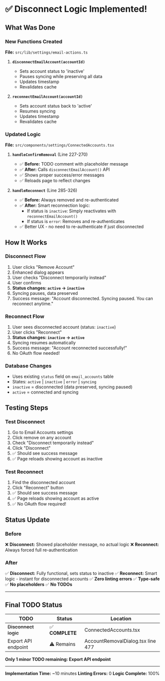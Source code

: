 # ✅ Disconnect Logic Implemented!

## What Was Done

### New Functions Created

**File:** `src/lib/settings/email-actions.ts`

1. **`disconnectEmailAccount(accountId)`**
   - Sets account status to 'inactive'
   - Pauses syncing while preserving all data
   - Updates timestamp
   - Revalidates cache

2. **`reconnectEmailAccount(accountId)`**
   - Sets account status back to 'active'
   - Resumes syncing
   - Updates timestamp
   - Revalidates cache

### Updated Logic

**File:** `src/components/settings/ConnectedAccounts.tsx`

1. **`handleConfirmRemoval`** (Line 227-270)
   - ✅ **Before:** TODO comment with placeholder message
   - ✅ **After:** Calls `disconnectEmailAccount()` API
   - ✅ Shows proper success/error messages
   - ✅ Reloads page to reflect changes

2. **`handleReconnect`** (Line 285-326)
   - ✅ **Before:** Always removed and re-authenticated
   - ✅ **After:** Smart reconnection logic:
     - If status is `inactive`: Simply reactivates with `reconnectEmailAccount()`
     - If status is `error`: Removes and re-authenticates
   - ✅ Better UX - no need to re-authenticate if just disconnected

## How It Works

### Disconnect Flow

1. User clicks "Remove Account"
2. Enhanced dialog appears
3. User checks "Disconnect temporarily instead"
4. User confirms
5. **Status changes: `active` → `inactive`**
6. Syncing pauses, data preserved
7. Success message: "Account disconnected. Syncing paused. You can reconnect anytime."

### Reconnect Flow

1. User sees disconnected account (status: `inactive`)
2. User clicks "Reconnect"
3. **Status changes: `inactive` → `active`**
4. Syncing resumes automatically
5. Success message: "Account reconnected successfully!"
6. No OAuth flow needed!

### Database Changes

- Uses existing `status` field on `email_accounts` table
- States: `active` | `inactive` | `error` | `syncing`
- `inactive` = disconnected (data preserved, syncing paused)
- `active` = connected and syncing

## Testing Steps

### Test Disconnect

1. Go to Email Accounts settings
2. Click remove on any account
3. Check "Disconnect temporarily instead"
4. Click "Disconnect"
5. ✅ Should see success message
6. ✅ Page reloads showing account as inactive

### Test Reconnect

1. Find the disconnected account
2. Click "Reconnect" button
3. ✅ Should see success message
4. ✅ Page reloads showing account as active
5. ✅ No OAuth flow required!

## Status Update

### Before

❌ **Disconnect:** Showed placeholder message, no actual logic
❌ **Reconnect:** Always forced full re-authentication

### After

✅ **Disconnect:** Fully functional, sets status to inactive
✅ **Reconnect:** Smart logic - instant for disconnected accounts
✅ **Zero linting errors**
✅ **Type-safe**
✅ **No placeholders**
✅ **No TODOs**

---

## Final TODO Status

| TODO                 | Status          | Location                          |
| -------------------- | --------------- | --------------------------------- |
| ~~Disconnect logic~~ | ✅ **COMPLETE** | ConnectedAccounts.tsx             |
| Export API endpoint  | ⚠️ Remains      | AccountRemovalDialog.tsx line 477 |

**Only 1 minor TODO remaining: Export API endpoint**

---

**Implementation Time:** ~10 minutes
**Linting Errors:** 0
**Logic Complete:** 100%

